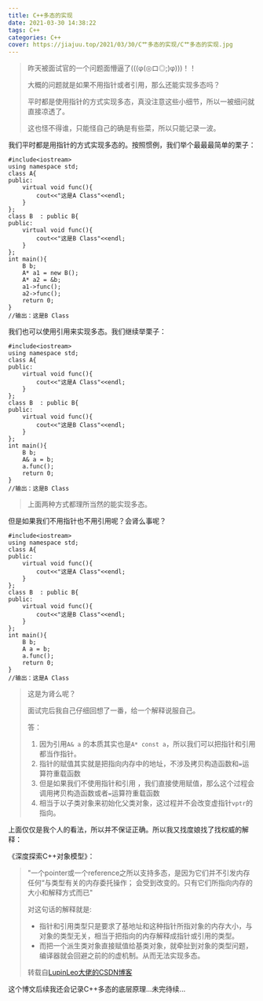 ```yaml
---
title: C++多态的实现
date: 2021-03-30 14:38:22
tags: C++
categories: C++
cover: https://jiajuu.top/2021/03/30/C艹多态的实现/C艹多态的实现.jpg
---
```


> 昨天被面试官的一个问题面懵逼了(((φ(◎ロ◎;)φ)))！！
>
> 大概的问题就是如果不用指针或者引用，那么还能实现多态吗？
>
> 平时都是使用指针的方式实现多态，真没注意这些小细节，所以一被细问就直接凉透了。
>
> 这也怪不得谁，只能怪自己的确是有些菜，所以只能记录一波。

我们平时都是用指针的方式实现多态的。按照惯例，我们举个最最最简单的栗子：

```
#include<iostream>
using namespace std;
class A{
public:
	virtual void func(){
		cout<<"这是A Class"<<endl;
	}
};
class B  : public B{
public:
	virtual void func(){
		cout<<"这是B Class"<<endl;
	}
};
int main(){
	B b;
	A* a1 = new B();
	A* a2 = &b;
	a1->func();
	a2->func();
	return 0;
}
//输出：这是B Class
```

我们也可以使用引用来实现多态。我们继续举栗子：

```
#include<iostream>
using namespace std;
class A{
public:
	virtual void func(){
		cout<<"这是A Class"<<endl;
	}
};
class B  : public B{
public:
	virtual void func(){
		cout<<"这是B Class"<<endl;
	}
};
int main(){
	B b;
	A& a = b;
	a.func();
	return 0;
}
//输出：这是B Class
```

> 上面两种方式都理所当然的能实现多态。

但是如果我们不用指针也不用引用呢？会肾么事呢？

```
#include<iostream>
using namespace std;
class A{
public:
	virtual void func(){
		cout<<"这是A Class"<<endl;
	}
};
class B  : public B{
public:
	virtual void func(){
		cout<<"这是B Class"<<endl;
	}
};
int main(){
	B b;
	A a = b;
	a.func();
	return 0;
}
//输出：这是A Class
```

> 这是为肾么呢？
>
> 面试完后我自己仔细回想了一番，给一个解释说服自己。
>
> 答：
>
> 1. 因为引用`A& a` 的本质其实也是`A* const a`，所以我们可以把指针和引用都当作指针。
> 2. 指针的赋值其实就是把指向内存中的地址，不涉及拷贝构造函数和`=`运算符重载函数
> 3. 但是如果我们不使用指针和引用 ，我们直接使用赋值，那么这个过程会调用拷贝构造函数或者`=`运算符重载函数
> 4. 相当于以子类对象来初始化父类对象，这过程并不会改变虚指针`vptr`的指向。

上面仅仅是我个人的看法，所以并不保证正确。所以我又找度娘找了找权威的解释：

《深度探索C++对象模型》：

>"一个pointer或一个reference之所以支持多态，是因为它们并不引发内存任何“与类型有关的内存委托操作； 会受到改变的。只有它们所指向内存的大小和解释方式而已"
>
>
>
>对这句话的解释就是:
>
>- 指针和引用类型只是要求了基地址和这种指针所指对象的内存大小，与对象的类型无关，相当于把指向的内存解释成指针或引用的类型。
>- 而把一个派生类对象直接赋值给基类对象，就牵扯到对象的类型问题，编译器就会回避之前的的虚机制。从而无法实现多态。
>
>转载自[LupinLeo大佬的CSDN博客](https://blog.csdn.net/shichao1470/article/details/89893508)



这个博文后续我还会记录C++多态的底层原理...未完待续...
